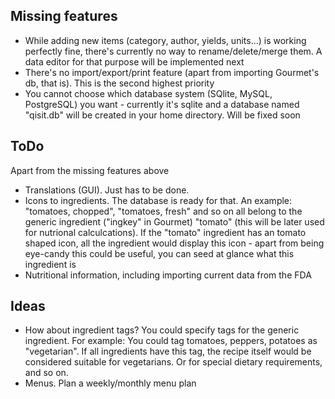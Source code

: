 ## Missing features
* While adding new items (category, author, yields, units...) is working perfectly fine, there's 
currently no way to rename/delete/merge them. A data editor for that purpose
will be implemented next
* There's no import/export/print feature (apart from importing Gourmet's db, that is). This is the second highest
priority
* You cannot choose which database system (SQlite, MySQL, PostgreSQL) you want - currently it's sqlite and a database
named "qisit.db" will be created in your home directory. Will be fixed soon

## ToDo
Apart from the missing features above
* Translations (GUI). Just has to be done.
* Icons to ingredients. The database is ready for that. An example:
"tomatoes, chopped", "tomatoes, fresh" and so on all belong to the generic 
ingredient ("ingkey" in Gourmet) "tomato" (this will be later used for 
nutrional calculcations). If the "tomato" ingredient has an tomato shaped icon,
all the ingredient would display this icon - apart from being eye-candy this
could be useful, you can seed at glance what this ingredient is
* Nutritional information, including importing current data from the FDA

## Ideas
* How about ingredient tags? You could specify tags for the generic ingredient. 
For example: You could tag tomatoes, peppers, potatoes as "vegetarian". If all 
ingredients have this tag, the recipe itself would be considered suitable for 
vegetarians. Or for special dietary requirements, and so on.
* Menus. Plan a weekly/monthly menu plan

